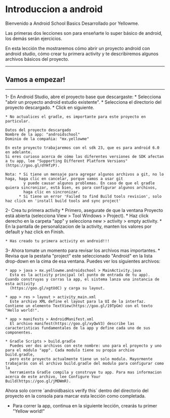 # Introduccion a android

Bienvenido a Android School Basics
Desarrollado por Yellowme.

Las primeras dos lecciones son para enseñarte lo super básico de android, los demás serán ejercicios.

En esta lección the mostraremos cómo abrir un proyecto android con android studio, cómo crear tu primera activity y te describiremos algunos archivos básicos del proyecto.

--------------------
## Vamos a empezar!
--------------------

1- En Android Studio, abre el proyecto base que descargaste:
    * Selecciona "abrir un proyecto android estudio existente".
    * Selecciona el directorio del proyecto descargado.
    * Click en siguiente.
    
    * No actualices el gradle, es importante para este proyecto en particular.

    Datos del proyecto descargado
    Nombre de la app: "androidschool"
    Dominio de la compañia: "mx.yellowme"

    En este proyecto trabajaremos con el sdk 23, que es para android 6.0 en adelante.
    Si eres curioso acerca de cómo las diferentes versiones de SDK afectan a tu app, lee "Supporting Different Platform Versions" (https://goo.gl/dYHfzP).

    Nota: * Si tiene un mensaje para agregar algunos archivos a git, no lo haga, haga clic en cancelar, porque vamos a usar git
            y puede causar algunos problemas. En caso de que el gradle quiera sincronizar, está bien, es para configurar algunos archivos, 
            haga clic en sincronizar.
          * Si tiene un error 'Failed to find Build tools revision', solo haz click en 'install build tools and sync project'

2- Crea tu primera activity
    * Primero, asegurate de que la ventana Proyecto está abierta  (selecciona View > Tool Windows > Project).
    * Haz click derecho en la carpeta "app" y selecciona new > activity > empty activity.
    * En la pantalla de personalizacion de la activity, manten los valores por default y haz click en Finish.

    * Has creado tu primera activity en android!!!

3- Ahora tomate un momento para revisar los archivos mas importantes.
    * Revisa que la pestaña "project" este seleccionado "Android" en la lista drop-down en la cima de esa ventana. Puedes ver los siguientes archivos:

    * app > java > mx.yellowme.androidschool > MainActivity.java
      Esta es la activity principal (el punto de entrada de tu app). Cuando construyas y corras la app, el sistema lanza una instancia de esta activity
      (https://goo.gl/xgtUdC) y carga su layout.
    
    * app > res > layout > activity_main.xml
      Este archivo XML define el layout para la UI de la interfaz. Contiene un elemento TextView(https://goo.gl/19TpGm) con el texto "Hello world!".

    * app > manifests > AndroidManifest.xml
      El archivo manifest(https://goo.gl/xyQwV3) describe las caracteristicas fundamentales de la app y define cada uno de sus componentes.

    * Gradle Scripts > build.gradle
      Puedes ver dos archivos con este nombre: uno para el proyecto y uno para el módulo "app". Cada modulo tiene su propio archivo build.gradle, 
      pero este proyecto actualmente tiene un solo modulo. Mayormente trabajarás con el archivo build.gradle del modulo para configurar como la 
      herramienta Gradle compila y construye tu app. Para mas informacion acerca de este archivo, lee Configure Your Build(https://goo.gl/jMDWmR).

Ahora solo corrre ´androidbasics verify this´ dentro del directorio del proyecto en la consola para marcar esta lección como completada.

* Para correr la app, continua en la siguiente lección, crearás tu primer "Yellow world!"